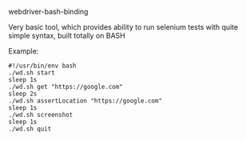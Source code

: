 webdriver-bash-binding

Very basic tool, which provides ability to run selenium tests with quite simple syntax, built totally on BASH

Example:

```
#!/usr/bin/env bash
./wd.sh start
sleep 1s
./wd.sh get "https://google.com"
sleep 2s
./wd.sh assertLocation "https://google.com"
sleep 1s
./wd.sh screenshot
sleep 1s
./wd.sh quit
```

